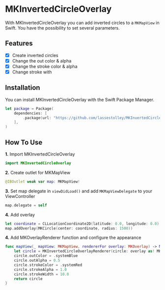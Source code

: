 # MKInvertedCircleOverlay

With MKInvertedCircleOverlay you can add inverted circles to a ```MKMapView``` in Swift. You have the possibility to set several parameters.

## Features

- [x] Create inverted circles
- [x] Change the out color & alpha
- [x] Change the stroke color & alpha
- [x] Change stroke with

## Installation

You can install MKInvertedCircleOverlay with the Swift Package Manager.

```swift
let package = Package(
    dependencies: [
        .package(url: "https://github.com/lassestolley/MKInvertedCircleOverlay.git", from: "1.0.0")
    ],
)
```

## How To Use

**1.** Import MKInvertedCircleOverlay

```swift
import MKInvertedCircleOverlay
```

**2.** Create outlet for MKMapView

```swift
@IBOutlet weak var map: MKMapView!
```

**3.** Set map delegate in ```viewDidLoad()``` and add ```MKMapViewDelegate``` to your ViewController

```swift
map.delegate = self
```

**4.** Add overlay

```swift
let coordinate = CLLocationCoordinate2D(latitude: 0.0, longitude: 0.0)
map.addOverlay(MKCircle(center: coordinate, radius: 1500))
```

**4.** Add MKOverlayRenderer function and configure the appearance

```swift
func mapView(_ mapView: MKMapView, rendererFor overlay: MKOverlay) -> MKOverlayRenderer {
    let circle = MKInvertedCircleOverlayRenderer(circle: overlay as! MKCircle)
    circle.outColor = .systemBlue
    circle.outAlpha = 0.5
    circle.strokeColor = .systemRed
    circle.strokeAlpha = 1.0
    circle.strokeWidth = 10.0
    return circle
}
```
